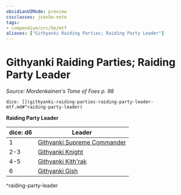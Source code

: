 ```yaml
---
obsidianUIMode: preview
cssclasses: json5e-note
tags:
- compendium/src/5e/mtf
aliases: ["Githyanki Raiding Parties; Raiding Party Leader"]
---
```

# Githyanki Raiding Parties; Raiding Party Leader
*Source: Mordenkainen's Tome of Foes p. 98* 

`dice: [](githyanki-raiding-parties-raiding-party-leader-mtf.md#^raiding-party-leader)`

**Raiding Party Leader**

| dice: d6 | Leader |
|----------|--------|
| 1 | [Githyanki Supreme Commander](/3-Mechanics/CLI/bestiary/humanoid/githyanki-supreme-commander-mpmm.md) |
| 2-3 | [Githyanki Knight](/3-Mechanics/CLI/bestiary/humanoid/githyanki-knight.md) |
| 4-5 | [Githyanki Kith'rak](/3-Mechanics/CLI/bestiary/humanoid/githyanki-kithrak-mpmm.md) |
| 6 | [Githyanki Gish](/3-Mechanics/CLI/bestiary/humanoid/githyanki-gish-mpmm.md) |
^raiding-party-leader